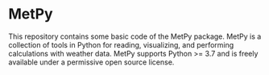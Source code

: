 # MetPy
This repository contains some basic code of the MetPy package. MetPy is a collection of tools in Python for reading, visualizing, and performing calculations with weather data. MetPy supports Python >= 3.7 and is freely available under a permissive open source license.
